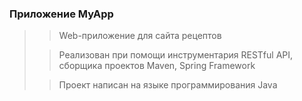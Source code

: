 ### Приложение MyApp

> > Web-приложение для сайта рецептов
>
> > Реализован при помощи инструментария
> RESTful API, сборщика проектов Maven,
> Spring Framework
>
> > Проект написан на языке программирования Java